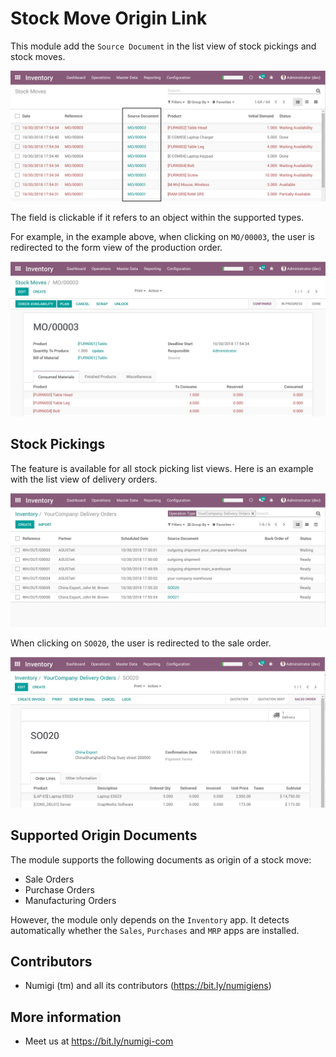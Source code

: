 # Stock Move Origin Link

This module add the `Source Document` in the list view of stock pickings and stock moves.

![Stock Move List](static/description/stock_move_list.png?raw=true)

The field is clickable if it refers to an object within the supported types.

For example, in the example above, when clicking on `MO/00003`, the user is redirected to the
form view of the production order.

![MRP Production](static/description/mrp_production_form.png?raw=true)

## Stock Pickings

The feature is available for all stock picking list views.
Here is an example with the list view of delivery orders.

![Delivery Order List](static/description/delivery_order_list.png?raw=true)

When clicking on `SO020`, the user is redirected to the sale order.

![Sale Order Form](static/description/sale_order_form.png?raw=true)

## Supported Origin Documents

The module supports the following documents as origin of a stock move:

* Sale Orders
* Purchase Orders
* Manufacturing Orders

However, the module only depends on the `Inventory` app.
It detects automatically whether the `Sales`, `Purchases` and `MRP` apps are installed.

Contributors
------------
* Numigi (tm) and all its contributors (https://bit.ly/numigiens)

More information
----------------
* Meet us at https://bit.ly/numigi-com
